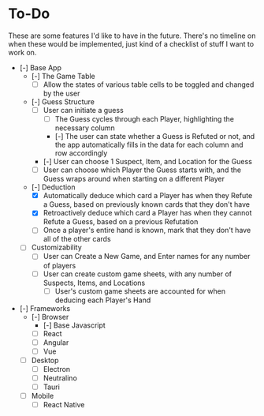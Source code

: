 # To-Do

These are some features I'd like to have in the future. There's no timeline on when these would be implemented, just kind of a checklist of stuff I want to work on.

- [-] Base App
  - [-] The Game Table
    - [ ] Allow the states of various table cells to be toggled and changed by the user
  - [-] Guess Structure
    - [ ] User can initiate a guess
      - [ ] The Guess cycles through each Player, highlighting the necessary column
      - [-] The user can state whether a Guess is Refuted or not, and the app automatically fills in the data for each column and row accordingly
    - [-] User can choose 1 Suspect, Item, and Location for the Guess
    - [ ] User can choose which Player the Guess starts with, and the Guess wraps around when starting on a different Player
  - [-] Deduction
    - [x] Automatically deduce which card a Player has when they Refute a Guess, based on previously known cards that they don't have
    - [x] Retroactively deduce which card a Player has when they cannot Refute a Guess, based on a previous Refutation
    - [ ] Once a player's entire hand is known, mark that they don't have all of the other cards
  - [ ] Customizability
    - [ ] User can Create a New Game, and Enter names for any number of players
    - [ ] User can create custom game sheets, with any number of Suspects, Items, and Locations
      - [ ] User's custom game sheets are accounted for when deducing each Player's Hand
- [-] Frameworks
  - [-] Browser
    - [-] Base Javascript
    - [ ] React
    - [ ] Angular
    - [ ] Vue
  - [ ] Desktop
    - [ ] Electron
    - [ ] Neutralino
    - [ ] Tauri
  - [ ] Mobile
    - [ ] React Native
